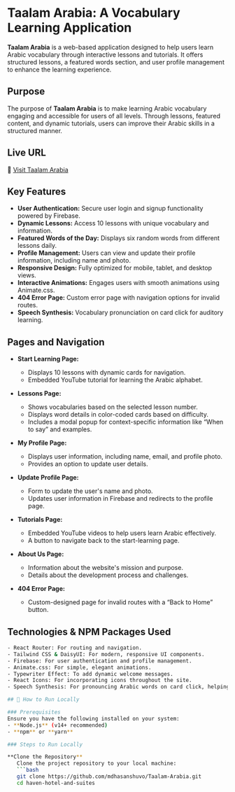 # Taalam Arabia: A Vocabulary Learning Application

**Taalam Arabia** is a web-based application designed to help users learn Arabic vocabulary through interactive lessons and tutorials. It offers structured lessons, a featured words section, and user profile management to enhance the learning experience.

## Purpose
The purpose of **Taalam Arabia** is to make learning Arabic vocabulary engaging and accessible for users of all levels. Through lessons, featured content, and dynamic tutorials, users can improve their Arabic skills in a structured manner.

## Live URL
🔗 [Visit Taalam Arabia](https://taalam-arabia.netlify.app/)

## Key Features
- **User Authentication:** Secure user login and signup functionality powered by Firebase.
- **Dynamic Lessons:** Access 10 lessons with unique vocabulary and information.
- **Featured Words of the Day:** Displays six random words from different lessons daily.
- **Profile Management:** Users can view and update their profile information, including name and photo.
- **Responsive Design:** Fully optimized for mobile, tablet, and desktop views.
- **Interactive Animations:** Engages users with smooth animations using Animate.css.
- **404 Error Page:** Custom error page with navigation options for invalid routes.
- **Speech Synthesis:** Vocabulary pronunciation on card click for auditory learning.

## Pages and Navigation
- **Start Learning Page:**
  - Displays 10 lessons with dynamic cards for navigation.
  - Embedded YouTube tutorial for learning the Arabic alphabet.
  
- **Lessons Page:**  
  - Shows vocabularies based on the selected lesson number.
  - Displays word details in color-coded cards based on difficulty.
  - Includes a modal popup for context-specific information like “When to say” and examples.
  
- **My Profile Page:**
  - Displays user information, including name, email, and profile photo.
  - Provides an option to update user details.

- **Update Profile Page:**
  - Form to update the user's name and photo.
  - Updates user information in Firebase and redirects to the profile page.

- **Tutorials Page:**
  - Embedded YouTube videos to help users learn Arabic effectively.
  - A button to navigate back to the start-learning page.

- **About Us Page:**
  - Information about the website's mission and purpose.
  - Details about the development process and challenges.

- **404 Error Page:**
  - Custom-designed page for invalid routes with a “Back to Home” button.

## Technologies & NPM Packages Used
```bash
- React Router: For routing and navigation.
- Tailwind CSS & DaisyUI: For modern, responsive UI components.
- Firebase: For user authentication and profile management.
- Animate.css: For simple, elegant animations.
- Typewriter Effect: To add dynamic welcome messages.
- React Icons: For incorporating icons throughout the site.
- Speech Synthesis: For pronouncing Arabic words on card click, helping users hear vocabulary.

## 🏃 How to Run Locally

### Prerequisites
Ensure you have the following installed on your system:
- **Node.js** (v14+ recommended)
- **npm** or **yarn**

### Steps to Run Locally

**Clone the Repository**  
   Clone the project repository to your local machine:
   ```bash
   git clone https://github.com/mdhasanshuvo/Taalam-Arabia.git
   cd haven-hotel-and-suites
